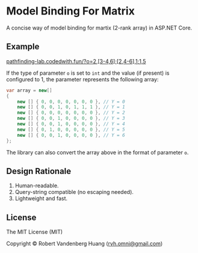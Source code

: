 # Model Binding For Matrix

A concise way of model binding for martix (2-rank array) in ASP.NET Core.

## Example

[pathfinding-lab.codedwith.fun/?o=2,[3-4,6];[2,4-6],1;1,5](https://pathfinding-lab.codedwith.fun/?o=2,[3-4,6];[2,4-6],1;1,5)

If the type of parameter `o` is set to `int` and the value (if present) is configured to 1, the parameter represents the following array:

```csharp
var array = new[]
{
    new [] { 0, 0, 0, 0, 0, 0, 0 }, // Y = 0
    new [] { 0, 0, 1, 0, 1, 1, 1 }, // Y = 1
    new [] { 0, 0, 0, 0, 0, 0, 0 }, // Y = 2
    new [] { 0, 0, 1, 0, 0, 0, 0 }, // Y = 3
    new [] { 0, 0, 1, 0, 0, 0, 0 }, // Y = 4
    new [] { 0, 1, 0, 0, 0, 0, 0 }, // Y = 5
    new [] { 0, 0, 1, 0, 0, 0, 0 }, // Y = 6
};
```

The library can also convert the array above in the format of parameter `o`.


## Design Rationale

1. Human-readable. 
2. Query-string compatible (no escaping needed).
3. Lightweight and fast.

## License

The MIT License (MIT)

Copyright © Robert Vandenberg Huang (rvh.omni@gmail.com)